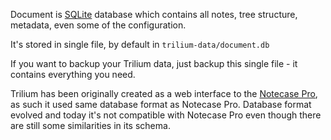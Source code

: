 Document is [SQLite](https://www.sqlite.org) database which contains all notes, tree structure, metadata, even some of the configuration.

It's stored in single file, by default in ```trilium-data/document.db```

If you want to backup your Trilium data, just backup this single file - it contains everything you need.

Trilium has been originally created as a web interface to the [Notecase Pro](http://www.notecasepro.com/), as such it used same database format as Notecase Pro. Database format evolved and today it's not compatible with Notecase Pro even though there are still some similarities in its schema.